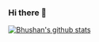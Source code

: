 ### Hi there 👋

<!--
**bhushan/bhushan** is a ✨ _special_ ✨ repository because its `README.md` (this file) appears on your GitHub profile.

Here are some ideas to get you started:

- 🔭 I’m currently working on ...
- 🌱 I’m currently learning ...
- 👯 I’m looking to collaborate on ...
- 🤔 I’m looking for help with ...
- 💬 Ask me about ...
- 📫 How to reach me: ...
- 😄 Pronouns: ...
- ⚡ Fun fact: ...
-->

[![Bhushan's github stats](https://github-readme-stats.rckstrbhushan.vercel.app/api?username=bhushan)](https://github.com/bhushan/github-readme-stats)
